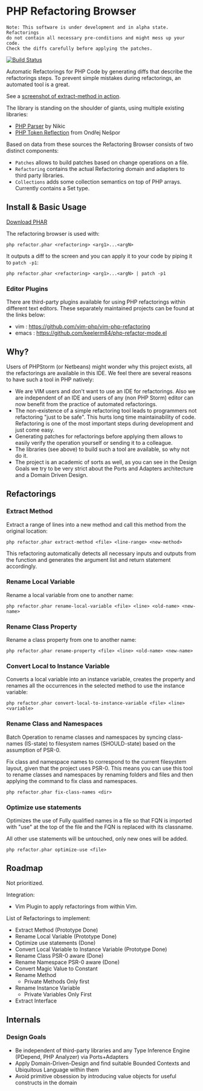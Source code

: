 # PHP Refactoring Browser

    Note: This software is under development and in alpha state. Refactorings
    do not contain all necessary pre-conditions and might mess up your code.
    Check the diffs carefully before applying the patches.

[![Build Status](https://travis-ci.org/QafooLabs/php-refactoring-browser.png)](https://travis-ci.org/QafooLabs/php-refactoring-browser)

Automatic Refactorings for PHP Code by generating diffs that describe
the refactorings steps. To prevent simple mistakes during refactorings, an automated tool
is a great.

See a [screenshot of extract-method in action](docs/extract_method.png).

The library is standing on the shoulder of giants, using multiple existing libraries:

* [PHP Parser](https://github.com/nikic/PHP-Parser) by Nikic
* [PHP Token Reflection](https://github.com/Andrewsville/PHP-Token-Reflection) from Ondřej Nešpor

Based on data from these sources the Refactoring Browser consists of two distinct components:

* ``Patches`` allows to build patches based on change operations on a file.
* ``Refactoring`` contains the actual Refactoring domain and adapters to third party libraries.
* ``Collections`` adds some collection semantics on top of PHP arrays. Currently contains a Set type.

## Install & Basic Usage

[Download PHAR](https://github.com/AJenbo/php-refactoring-browser/releases)

The refactoring browser is used with:

    php refactor.phar <refactoring> <arg1>...<argN>

It outputs a diff to the screen and you can apply it to your code by piping it to ``patch -p1``:

    php refactor.phar <refactoring> <arg1>...<argN> | patch -p1

### Editor Plugins

There are third-party plugins available for using PHP refactorings within
different text editors.  These separately maintained projects can be found at
the links below:

* vim : https://github.com/vim-php/vim-php-refactoring
* emacs : https://github.com/keelerm84/php-refactor-mode.el

## Why?

Users of PHPStorm (or Netbeans) might wonder why this project exists, all the
refactorings are available in this IDE. We feel there are several reasons to have
such a tool in PHP natively:

* We are VIM users and don't want to use an IDE for refactorings. Also we
  are independent of an IDE and users of any (non PHP Storm) editor can now
  benefit from the practice of automated refactorings.
* The non-existence of a simple refactoring tool leads to programmers not
  refactoring "just to be safe". This hurts long time maintainability of code.
  Refactoring is one of the most important steps during development and just come easy.
* Generating patches for refactorings before applying them allows to easily
  verify the operation yourself or sending it to a colleague.
* The libraries (see above) to build such a tool are available, so why not do it.
* The project is an academic of sorts as well, as you can see in the Design Goals
  we try to be very strict about the Ports and Adapters architecture and a Domain
  Driven Design.

## Refactorings

### Extract Method

Extract a range of lines into a new method and call this method from the original
location:

    php refactor.phar extract-method <file> <line-range> <new-method>

This refactoring automatically detects all necessary inputs and outputs from the
function and generates the argument list and return statement accordingly.

### Rename Local Variable

Rename a local variable from one to another name:

    php refactor.phar rename-local-variable <file> <line> <old-name> <new-name>

### Rename Class Property

Rename a class property from one to another name:

    php refactor.phar rename-property <file> <line> <old-name> <new-name>

### Convert Local to Instance Variable

Converts a local variable into an instance variable, creates the property and renames
all the occurrences in the selected method to use the instance variable:

    php refactor.phar convert-local-to-instance-variable <file> <line> <variable>

### Rename Class and Namespaces

Batch Operation to rename classes and namespaces by syncing class-names (IS-state)
to filesystem names (SHOULD-state) based on the assumption of PSR-0.

Fix class and namespace names to correspond to the current filesystem layout,
given that the project uses PSR-0. This means you can use this tool to
rename classes and namespaces by renaming folders and files and then applying
the command to fix class and namespaces.

    php refactor.phar fix-class-names <dir>

### Optimize use statements

Optimizes the use of Fully qualified names in a file so that FQN is imported with 
"use" at the top of the file and the FQN is replaced with its classname.

All other use statements will be untouched, only new ones will be added.

    php refactor.phar optimize-use <file>

## Roadmap

Not prioritized.

Integration:

* Vim Plugin to apply refactorings from within Vim.

List of Refactorings to implement:

* Extract Method (Prototype Done)
* Rename Local Variable (Prototype Done)
* Optimize use statements (Done)
* Convert Local Variable to Instance Variable (Prototype Done)
* Rename Class PSR-0 aware (Done)
* Rename Namespace PSR-0 aware (Done)
* Convert Magic Value to Constant
* Rename Method
    * Private Methods Only first
* Rename Instance Variable
    * Private Variables Only First
* Extract Interface

## Internals

### Design Goals

* Be independent of third-party libraries and any Type Inference Engine (PDepend, PHP Analyzer) via Ports+Adapters
* Apply Domain-Driven-Design and find suitable Bounded Contexts and Ubiquitous Language within them
* Avoid primitive obsession by introducing value objects for useful constructs in the domain

